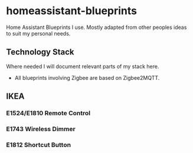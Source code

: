 # homeassistant-blueprints
Home Assistant Blueprints I use. Mostly adapted from other peoples ideas to suit my personal needs. 

## Technology Stack
Where needed I will document relevant parts of my stack here.
* All blueprints involving Zigbee are based on Zigbee2MQTT.

## IKEA

### E1524/E1810 Remote Control
<!-- TODO: Place link to this blueprint-->
### E1743 Wireless Dimmer
<!-- TODO: Place link to this blueprint-->
### E1812 Shortcut Button
<!-- TODO: Place link to this blueprint-->
